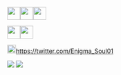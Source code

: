 

<img img height=30 src="https://cdn.jsdelivr.net/gh/devicons/devicon/icons/csharp/csharp-original.svg" /><img img height=30 src="https://cdn.jsdelivr.net/gh/devicons/devicon/icons/ruby/ruby-original.svg" /><img img height = 30 src="https://cdn.jsdelivr.net/gh/devicons/devicon/icons/rust/rust-plain.svg" />
          
          
<img img height=30 src="https://cdn.jsdelivr.net/gh/devicons/devicon/icons/vscode/vscode-original.svg" /><img img height =30 src="https://cdn.jsdelivr.net/gh/devicons/devicon/icons/visualstudio/visualstudio-plain.svg" />
          
          
<img img height=20 src="https://cdn.jsdelivr.net/gh/devicons/devicon/icons/twitter/twitter-original.svg" />https://twitter.com/Enigma_Soul01
          
          
<img src="https://github-readme-stats.vercel.app/api/top-langs?username=OblivionNoirV2&layout=compact&theme=synthwave"/>
<img src="https://github-readme-stats.vercel.app/api?username=OblivionNoirV2&show_icons=true&theme=synthwave"/>
